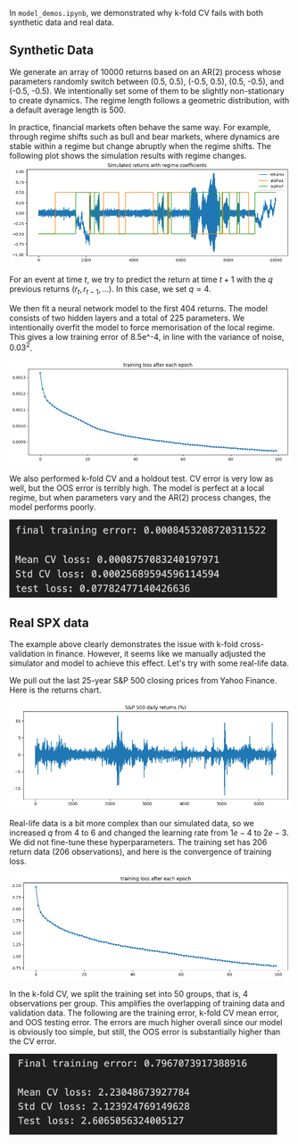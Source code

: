 In `model_demos.ipynb`, we demonstrated why k-fold CV fails with both synthetic data and real data.

## Synthetic Data

We generate an array of 10000 returns based on an AR(2) process whose parameters randomly switch between (0.5, 0.5), (-0.5, 0.5), (0.5, -0.5), and (-0.5, -0.5). We intentionally set some of them to be slightly non-stationary to create dynamics. The regime length follows a geometric distribution, with a default average length is 500. 

In practice, financial markets often behave the same way. For example, through regime shifts such as bull and bear markets, where dynamics are stable within a regime but change abruptly when the regime shifts. The following plot shows the simulation results with regime changes.
![Showcase 1](plots/plot1.png)

For an event at time $t$, we try to predict the return at time $t+1$ with the $q$ previous returns ($r_t, r_{t-1},...$). In this case, we set $q=4$.

We then fit a neural network model to the first 404 returns. The model consists of two hidden layers and a total of 225 parameters. We intentionally overfit the model to force memorisation of the local regime. This gives a low training error of 8.5e^-4, in line with the variance of noise, $0.03^2$.

![Showcase 2](plots/plot2.png)

We also performed k-fold CV and a holdout test. CV error is very low as well, but the OOS error is terribly high. The model is perfect at a local regime, but when parameters vary and the AR(2) process changes, the model performs poorly.

<img src="https://github.com/cyrustang147/Why-K-fold-CV-fails-in-financial-ML/blob/main/plots/table1.png" width="480">

## Real SPX data

The example above clearly demonstrates the issue with k-fold cross-validation in finance. However, it seems like we manually adjusted the simulator and model to achieve this effect. Let's try with some real-life data.

We pull out the last 25-year S&P 500 closing prices from Yahoo Finance. Here is the returns chart.

![Showcase 3](plots/plot3.png)

Real-life data is a bit more complex than our simulated data, so we increased $q$ from $4$ to $6$ and changed the learning rate from $1e-4$ to $2e-3$. We did not fine-tune these hyperparameters. The training set has 206 return data (206 observations), and here is the convergence of training loss.

![Showcase 4](plots/plot4.png)

In the k-fold CV, we split the training set into 50 groups, that is, 4 observations per group. This amplifies the overlapping of training data and validation data. The following are the training error, k-fold CV mean error, and OOS testing error. The errors are much higher overall since our model is obviously too simple, but still, the OOS error is substantially higher than the CV error.

<img src="https://github.com/cyrustang147/Why-K-fold-CV-fails-in-financial-ML/blob/main/plots/table2.png" width="480">
